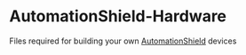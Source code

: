 # AutomationShield-Hardware
Files required for building your own [AutomationShield](https://github.com/gergelytakacs/AutomationShield) devices 

